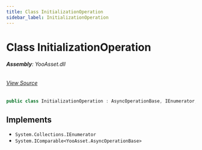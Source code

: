 ```yaml
---
title: Class InitializationOperation
sidebar_label: InitializationOperation
---
```

# Class InitializationOperation


###### **Assembly**: YooAsset.dll
###### [View Source](https://github.com/tuyoogame/YooAsset-Samples.git/blob/main/Assets/YooAsset/Runtime/ResourcePackage/Operation/InitializationOperation.cs#L6)
```csharp title="Declaration"
public class InitializationOperation : AsyncOperationBase, IEnumerator, IComparable<AsyncOperationBase>
```

## Implements

* `System.Collections.IEnumerator`
* `System.IComparable<YooAsset.AsyncOperationBase>`
